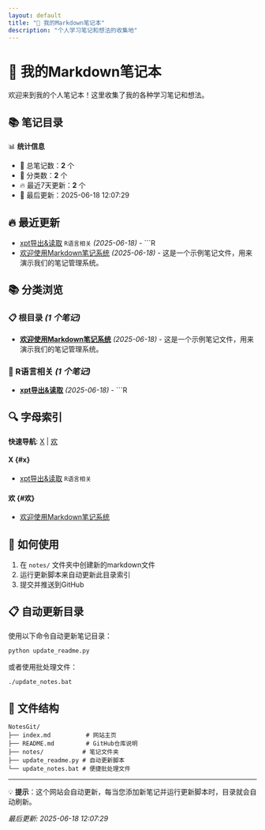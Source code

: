 ```yaml
---
layout: default
title: "📝 我的Markdown笔记本"
description: "个人学习笔记和想法的收集地"
---
```


# 📝 我的Markdown笔记本

欢迎来到我的个人笔记本！这里收集了我的各种学习笔记和想法。

<div class="stats-card">

## 📚 笔记目录

<!-- 笔记索引开始 -->
📊 **统计信息**
- 📝 总笔记数：**2** 个
- 📁 分类数：**2** 个
- 🔥 最近7天更新：**2** 个
- 📅 最后更新：2025-06-18 12:07:29

## 🔥 最近更新

- [xpt导出&读取](notes/R语言相关/xpt导出&读取.md) `R语言相关` *(2025-06-18)* - ```R
- [欢迎使用Markdown笔记系统](notes/示例笔记.md)  *(2025-06-18)* - 这是一个示例笔记文件，用来演示我们的笔记管理系统。

## 📚 分类浏览

### 📋 根目录 *(1 个笔记)*

- **[欢迎使用Markdown笔记系统](notes/示例笔记.md)** *(2025-06-18)* - 这是一个示例笔记文件，用来演示我们的笔记管理系统。

### 📁 R语言相关 *(1 个笔记)*

- **[xpt导出&读取](notes/R语言相关/xpt导出&读取.md)** *(2025-06-18)* - ```R

## 🔍 字母索引

**快速导航**: [X](#x) | [欢](#欢)

#### X {#x}
- [xpt导出&读取](notes/R语言相关/xpt导出&读取.md) `R语言相关`

#### 欢 {#欢}
- [欢迎使用Markdown笔记系统](notes/示例笔记.md) 
<!-- 笔记索引结束 -->

</div>

## 🚀 如何使用

1. 在 `notes/` 文件夹中创建新的markdown文件
2. 运行更新脚本来自动更新此目录索引
3. 提交并推送到GitHub

## 📋 自动更新目录

使用以下命令自动更新笔记目录：

```bash
python update_readme.py
```

或者使用批处理文件：

```bash
./update_notes.bat
```

## 📁 文件结构

```
NotesGit/
├── index.md          # 网站主页
├── README.md         # GitHub仓库说明
├── notes/           # 笔记文件夹
├── update_readme.py # 自动更新脚本
└── update_notes.bat # 便捷批处理文件
```

---

<div class="tip">
💡 <strong>提示</strong>：这个网站会自动更新，每当您添加新笔记并运行更新脚本时，目录就会自动刷新。
</div>

*最后更新: 2025-06-18 12:07:29* 